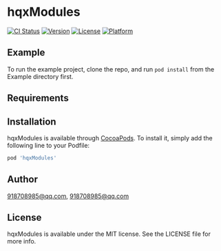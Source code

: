 # hqxModules

[![CI Status](https://img.shields.io/travis/918708985@qq.com/hqxModules.svg?style=flat)](https://travis-ci.org/918708985@qq.com/hqxModules)
[![Version](https://img.shields.io/cocoapods/v/hqxModules.svg?style=flat)](https://cocoapods.org/pods/hqxModules)
[![License](https://img.shields.io/cocoapods/l/hqxModules.svg?style=flat)](https://cocoapods.org/pods/hqxModules)
[![Platform](https://img.shields.io/cocoapods/p/hqxModules.svg?style=flat)](https://cocoapods.org/pods/hqxModules)

## Example

To run the example project, clone the repo, and run `pod install` from the Example directory first.

## Requirements

## Installation

hqxModules is available through [CocoaPods](https://cocoapods.org). To install
it, simply add the following line to your Podfile:

```ruby
pod 'hqxModules'
```

## Author

918708985@qq.com, 918708985@qq.com

## License

hqxModules is available under the MIT license. See the LICENSE file for more info.
